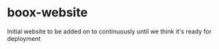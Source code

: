 # boox-website
Initial website to be added on to continuously until we think it's ready for deployment
